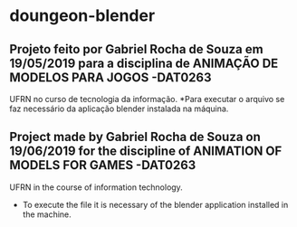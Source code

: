 # doungeon-blender
## Projeto feito por Gabriel Rocha de Souza em 19/05/2019 para a disciplina de ANIMAÇÃO DE MODELOS PARA JOGOS -DAT0263
UFRN no curso de tecnologia da informação.
*Para executar o arquivo se faz necessário da aplicação blender instalada na máquina.


## Project made by Gabriel Rocha de Souza on 19/06/2019 for the discipline of ANIMATION OF MODELS FOR GAMES -DAT0263
UFRN in the course of information technology.
* To execute the file it is necessary of the blender application installed in the machine.
